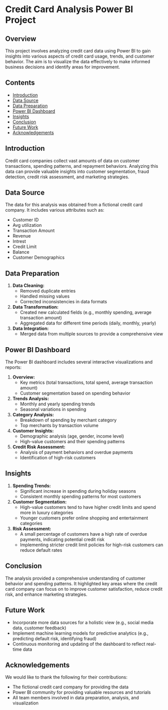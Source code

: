 <!DOCTYPE html>
<html lang="en">
<head>
    <meta charset="UTF-8">
    <meta name="viewport" content="width=device-width, initial-scale=1.0">
    <title>Credit Card Analysis Power BI Project</title>
</head>
<body>

<h1>Credit Card Analysis Power BI Project</h1>

<h2>Overview</h2>
<p>This project involves analyzing credit card data using Power BI to gain insights into various aspects of credit card usage, trends, and customer behavior. The aim is to visualize the data effectively to make informed business decisions and identify areas for improvement.</p>

<h2>Contents</h2>
<ul>
    <li><a href="#introduction">Introduction</a></li>
    <li><a href="#data-source">Data Source</a></li>
    <li><a href="#data-preparation">Data Preparation</a></li>
    <li><a href="#power-bi-dashboard">Power BI Dashboard</a></li>
    <li><a href="#insights">Insights</a></li>
    <li><a href="#conclusion">Conclusion</a></li>
    <li><a href="#future-work">Future Work</a></li>
    <li><a href="#acknowledgements">Acknowledgements</a></li>
</ul>

<h2 id="introduction">Introduction</h2>
<p>Credit card companies collect vast amounts of data on customer transactions, spending patterns, and repayment behaviors. Analyzing this data can provide valuable insights into customer segmentation, fraud detection, credit risk assessment, and marketing strategies.</p>

<h2 id="data-source">Data Source</h2>
<p>The data for this analysis was obtained from a fictional credit card company. It includes various attributes such as:</p>
<ul>
    <li>Customer ID</li>
    <li>Avg utilization</li>
    <li>Transaction Amount</li>
    <li>Revenue</li>
    <li>Intrest</li>
    <li>Credit Limit</li>
    <li>Balance</li>
    <li>Customer Demographics</li>
</ul>

<h2 id="data-preparation">Data Preparation</h2>
<ol>
    <li><strong>Data Cleaning:</strong>
        <ul>
            <li>Removed duplicate entries</li>
            <li>Handled missing values</li>
            <li>Corrected inconsistencies in data formats</li>
        </ul>
    </li>
    <li><strong>Data Transformation:</strong>
        <ul>
            <li>Created new calculated fields (e.g., monthly spending, average transaction amount)</li>
            <li>Aggregated data for different time periods (daily, monthly, yearly)</li>
        </ul>
    </li>
    <li><strong>Data Integration:</strong>
        <ul>
            <li>Merged data from multiple sources to provide a comprehensive view</li>
        </ul>
    </li>
</ol>

<h2 id="power-bi-dashboard">Power BI Dashboard</h2>
<p>The Power BI dashboard includes several interactive visualizations and reports:</p>
<ol>
    <li><strong>Overview:</strong>
        <ul>
            <li>Key metrics (total transactions, total spend, average transaction amount)</li>
            <li>Customer segmentation based on spending behavior</li>
        </ul>
    </li>
    <li><strong>Trends Analysis:</strong>
        <ul>
            <li>Monthly and yearly spending trends</li>
            <li>Seasonal variations in spending</li>
        </ul>
    </li>
    <li><strong>Category Analysis:</strong>
        <ul>
            <li>Breakdown of spending by merchant category</li>
            <li>Top merchants by transaction volume</li>
        </ul>
    </li>
    <li><strong>Customer Insights:</strong>
        <ul>
            <li>Demographic analysis (age, gender, income level)</li>
            <li>High-value customers and their spending patterns</li>
        </ul>
    </li>
    <li><strong>Credit Risk Assessment:</strong>
        <ul>
            <li>Analysis of payment behaviors and overdue payments</li>
            <li>Identification of high-risk customers</li>
        </ul>
    </li>
</ol>

<h2 id="insights">Insights</h2>
<ol>
    <li><strong>Spending Trends:</strong>
        <ul>
            <li>Significant increase in spending during holiday seasons</li>
            <li>Consistent monthly spending patterns for most customers</li>
        </ul>
    </li>
    <li><strong>Customer Segmentation:</strong>
        <ul>
            <li>High-value customers tend to have higher credit limits and spend more in luxury categories</li>
            <li>Younger customers prefer online shopping and entertainment categories</li>
        </ul>
    </li>
    <li><strong>Risk Assessment:</strong>
        <ul>
            <li>A small percentage of customers have a high rate of overdue payments, indicating potential credit risk</li>
            <li>Implementing stricter credit limit policies for high-risk customers can reduce default rates</li>
        </ul>
    </li>
</ol>

<h2 id="conclusion">Conclusion</h2>
<p>The analysis provided a comprehensive understanding of customer behavior and spending patterns. It highlighted key areas where the credit card company can focus on to improve customer satisfaction, reduce credit risk, and enhance marketing strategies.</p>

<h2 id="future-work">Future Work</h2>
<ul>
    <li>Incorporate more data sources for a holistic view (e.g., social media data, customer feedback)</li>
    <li>Implement machine learning models for predictive analytics (e.g., predicting default risk, identifying fraud)</li>
    <li>Continuous monitoring and updating of the dashboard to reflect real-time data</li>
</ul>

<h2 id="acknowledgements">Acknowledgements</h2>
<p>We would like to thank the following for their contributions:</p>
<ul>
    <li>The fictional credit card company for providing the data</li>
    <li>Power BI community for providing valuable resources and tutorials</li>
    <li>All team members involved in data preparation, analysis, and visualization</li>
</ul>



</body>
</html>
